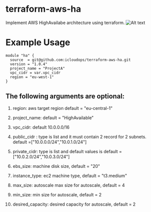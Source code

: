 # terraform-aws-ha
Implement AWS HighAvailabe architecture using terraform.
![Alt text](/Architecture.png?raw=true "Architecture")

# Example Usage
```hcl
module "ha" {
  source  = git@github.com:icloudops/terraform-aws-ha.git
  version = "1.0.4"
  project_name = "ProjectA"
  vpc_cidr = var.vpc_cidr
  region = "eu-west-1"
}
```

## The following arguments are optional:

1. region: aws target region default = "eu-central-1"

2. project_name: default = "HighAvailable"

3. vpc_cidr: default 10.0.0.0/16 

4. public_cidr : type is list and it must contain 2 record for 2 subnets. default =["10.0.0.0/24","10.0.1.0/24"]

5. private_cidr: type is list and default values is  default = ["10.0.2.0/24","10.0.3.0/24"]

6. ebs_size:  machine disk size, default = "20"

7. instance_type: ec2 machine type, default = "t3.medium"

8. max_size: autoscale max size for autoscale, default = 4

9. min_size: min size for autoscale, default = 2

10. desired_capacity: desired capacity for autoscale, default = 2
